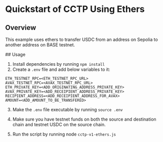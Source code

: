 # Quickstart of CCTP Using Ethers

## Overview

This example uses ethers to transfer USDC from an address on Sepolia to another address on BASE testnet.

## Usage

1. Install dependencies by running `npm install`
2. Create a `.env` file and add below variables to it:

```
ETH_TESTNET_RPC=<ETH_TESTNET_RPC_URL>
AVAX_TESTNET_RPC=<AVAX_TESTNET_RPC_URL>
ETH_PRIVATE_KEY=<ADD_ORIGINATING_ADDRESS_PRIVATE_KEY>
AVAX_PRIVATE_KEY=<ADD_RECEIPIENT_ADDRESS_PRIVATE_KEY>
RECIPIENT_ADDRESS=<ADD_RECEIPIENT_ADDRESS_FOR_AVAX>
AMOUNT=<ADD_AMOUNT_TO_BE_TRANSFERED>
```

3. Make the `.env` file executable by running `source .env`

4. Make sure you have testnet funds on both the source and destination chain and testnet USDC on the source chain. 

5. Run the script by running node `cctp-v1-ethers.js`